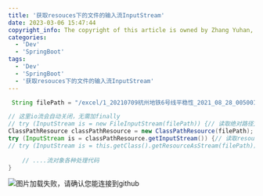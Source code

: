 ```yaml
---
title: '获取resouces下的文件的输入流InputStream'
date: 2023-03-06 15:47:44
copyright_info: The copyright of this article is owned by Zhang Yuhan, and it follows the CC BY-NC-SA 4.0 agreement. For reprinting, please attach the original source link and this statement
categories: 
  - 'Dev'
  - 'SpringBoot'
tags: 
  - 'Dev'
  - 'SpringBoot'
  - '获取resouces下的文件的输入流InputStream'
---
```

```java
 String filePath = "/excel/1_20210709杭州地铁6号线平稳性_2021_08_28_005001_5S.xlsx";

// 这里io流会自动关闭，无需加finally
// try (InputStream is = new FileInputStream(filePath)) {// 读取绝对路径文件
ClassPathResource classPathResource = new ClassPathResource(filePath);
try (InputStream is = classPathResource.getInputStream()) {// 读取resources下文件方式1（适用于静态)
// try (InputStream is = this.getClass().getResourceAsStream(filePath)) {// 读取相resources下文件方式2(不适用于静态)
  
    // ....流对象各种处理代码
}
```

![图片加载失败，请确认您能连接到github](https://cdn.jsdelivr.net/gh/Zhangyuhannerv/picture-host-1@main/202110111450956.png)
